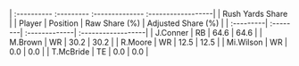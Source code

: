 | :---------- :--------- :-------------- :------------------|
|                      Rush Yards Share                     |
| Player    | Position | Raw Share (%) | Adjusted Share (%) |
| :---------| :--------| :-------------| :------------------|
| J.Conner  | RB       | 64.6          | 64.6               |
| M.Brown   | WR       | 30.2          | 30.2               |
| R.Moore   | WR       | 12.5          | 12.5               |
| Mi.Wilson | WR       | 0.0           | 0.0                |
| T.McBride | TE       | 0.0           | 0.0                |